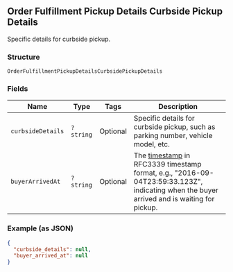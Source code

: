 ## Order Fulfillment Pickup Details Curbside Pickup Details

Specific details for curbside pickup.

### Structure

`OrderFulfillmentPickupDetailsCurbsidePickupDetails`

### Fields

| Name | Type | Tags | Description |
|  --- | --- | --- | --- |
| `curbsideDetails` | `?string` | Optional | Specific details for curbside pickup, such as parking number, vehicle model, etc. |
| `buyerArrivedAt` | `?string` | Optional | The [timestamp](#workingwithdates) in RFC3339 timestamp format, e.g., "2016-09-04T23:59:33.123Z",<br>indicating when the buyer arrived and is waiting for pickup. |

### Example (as JSON)

```json
{
  "curbside_details": null,
  "buyer_arrived_at": null
}
```

